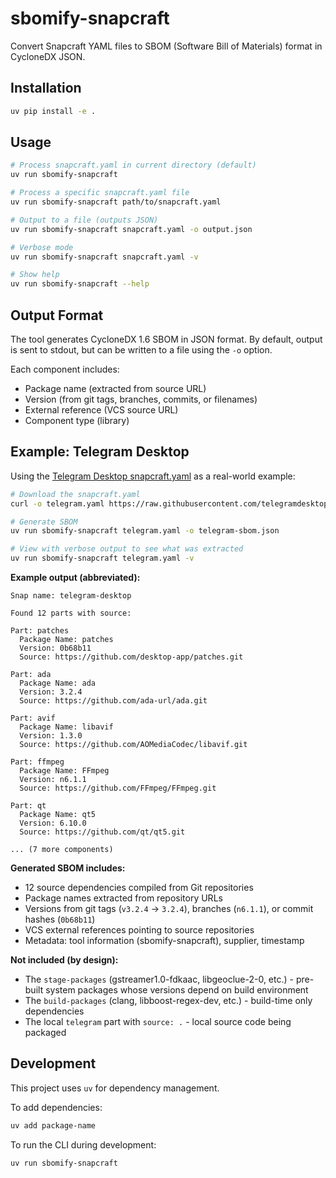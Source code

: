 # sbomify-snapcraft

Convert Snapcraft YAML files to SBOM (Software Bill of Materials) format in CycloneDX JSON.

## Installation

```bash
uv pip install -e .
```

## Usage

```bash
# Process snapcraft.yaml in current directory (default)
uv run sbomify-snapcraft

# Process a specific snapcraft.yaml file
uv run sbomify-snapcraft path/to/snapcraft.yaml

# Output to a file (outputs JSON)
uv run sbomify-snapcraft snapcraft.yaml -o output.json

# Verbose mode
uv run sbomify-snapcraft snapcraft.yaml -v

# Show help
uv run sbomify-snapcraft --help
```

## Output Format

The tool generates CycloneDX 1.6 SBOM in JSON format. By default, output is sent to stdout, but can be written to a file using the `-o` option.

Each component includes:
- Package name (extracted from source URL)
- Version (from git tags, branches, commits, or filenames)
- External reference (VCS source URL)
- Component type (library)

## Example: Telegram Desktop

Using the [Telegram Desktop snapcraft.yaml](https://raw.githubusercontent.com/telegramdesktop/tdesktop/refs/heads/dev/snap/snapcraft.yaml) as a real-world example:

```bash
# Download the snapcraft.yaml
curl -o telegram.yaml https://raw.githubusercontent.com/telegramdesktop/tdesktop/refs/heads/dev/snap/snapcraft.yaml

# Generate SBOM
uv run sbomify-snapcraft telegram.yaml -o telegram-sbom.json

# View with verbose output to see what was extracted
uv run sbomify-snapcraft telegram.yaml -v
```

**Example output (abbreviated):**
```
Snap name: telegram-desktop

Found 12 parts with source:

Part: patches
  Package Name: patches
  Version: 0b68b11
  Source: https://github.com/desktop-app/patches.git

Part: ada
  Package Name: ada
  Version: 3.2.4
  Source: https://github.com/ada-url/ada.git

Part: avif
  Package Name: libavif
  Version: 1.3.0
  Source: https://github.com/AOMediaCodec/libavif.git

Part: ffmpeg
  Package Name: FFmpeg
  Version: n6.1.1
  Source: https://github.com/FFmpeg/FFmpeg.git

Part: qt
  Package Name: qt5
  Version: 6.10.0
  Source: https://github.com/qt/qt5.git

... (7 more components)
```

**Generated SBOM includes:**
- 12 source dependencies compiled from Git repositories
- Package names extracted from repository URLs
- Versions from git tags (`v3.2.4` → `3.2.4`), branches (`n6.1.1`), or commit hashes (`0b68b11`)
- VCS external references pointing to source repositories
- Metadata: tool information (sbomify-snapcraft), supplier, timestamp

**Not included (by design):**
- The `stage-packages` (gstreamer1.0-fdkaac, libgeoclue-2-0, etc.) - pre-built system packages whose versions depend on build environment
- The `build-packages` (clang, libboost-regex-dev, etc.) - build-time only dependencies
- The local `telegram` part with `source: .` - local source code being packaged

## Development

This project uses `uv` for dependency management.

To add dependencies:
```bash
uv add package-name
```

To run the CLI during development:
```bash
uv run sbomify-snapcraft
```

